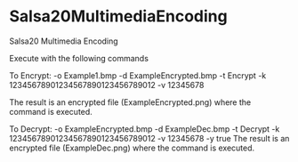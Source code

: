 # Salsa20MultimediaEncoding
Salsa20 Multimedia Encoding

Execute with the following commands

To Encrypt: -o Example1.bmp -d  ExampleEncrypted.bmp -t Encrypt -k 12345678901234567890123456789012 -v 12345678

The result is an encrypted file (ExampleEncrypted.png) where the command is executed. 

To Decrypt: -o ExampleEncrypted.bmp -d  ExampleDec.bmp -t Decrypt -k 12345678901234567890123456789012 -v 12345678 -y true
The result is an encrypted file (ExampleDec.png) where the command is executed. 